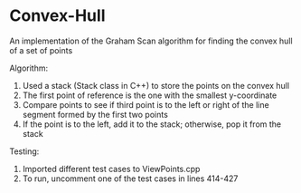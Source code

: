# Convex-Hull
An implementation of the Graham Scan algorithm for finding the convex hull of  a set of points

Algorithm:
1. Used a stack (Stack class in C++) to store the points on the convex hull
2. The first point of reference is the one with the smallest y-coordinate 
3. Compare points to see if third point is to the left or right of the line segment formed by the first two points
4. If the point is to the left, add it to the stack; otherwise, pop it from the stack

Testing:
1. Imported different test cases to ViewPoints.cpp
2. To run, uncomment one of the test cases in lines 414-427
